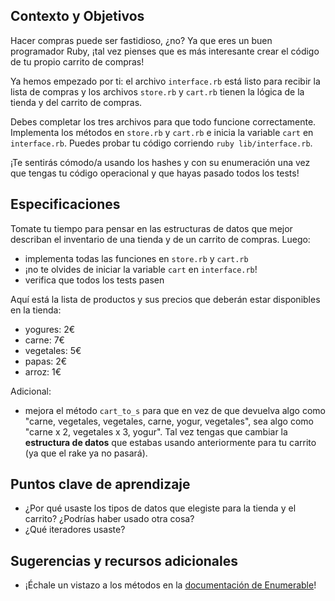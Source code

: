## Contexto y Objetivos

Hacer compras puede ser fastidioso, ¿no? Ya que eres un buen programador Ruby, ¡tal vez pienses que es más interesante crear el código de tu propio carrito de compras!

Ya hemos empezado por ti: el archivo `interface.rb` está listo para recibir la lista de compras y los archivos `store.rb` y `cart.rb` tienen la lógica de la tienda y del carrito de compras.

Debes completar los tres archivos para que todo funcione correctamente. Implementa los métodos en `store.rb` y `cart.rb` e inicia la variable `cart` en `interface.rb`.
Puedes probar tu código corriendo `ruby lib/interface.rb`.

¡Te sentirás cómodo/a usando los hashes y con su enumeración una vez que tengas tu código operacional y que hayas pasado todos los tests!

## Especificaciones

Tomate tu tiempo para pensar en las estructuras de datos que mejor describan el inventario de una tienda y de un carrito de compras. Luego:

- implementa todas las funciones en `store.rb` y `cart.rb`
- ¡no te olvides de iniciar la variable `cart` en `interface.rb`!
- verifica que todos los tests pasen

Aquí está la lista de productos y sus precios que deberán estar disponibles en la tienda:
- yogures: 2€
- carne: 7€
- vegetales: 5€
- papas: 2€
- arroz: 1€

Adicional:

- mejora el método `cart_to_s` para que en vez de que devuelva algo como "carne, vegetales, vegetales, carne, yogur, vegetales", sea algo como "carne x 2, vegetales x 3, yogur". Tal vez tengas que cambiar la **estructura de datos** que estabas usando anteriormente para tu carrito (ya que el rake ya no pasará).

## Puntos clave de aprendizaje

* ¿Por qué usaste los tipos de datos que elegiste para la tienda y el carrito? ¿Podrías haber usado otra cosa?
* ¿Qué iteradores usaste?

## Sugerencias y recursos adicionales

* ¡Échale un vistazo a los métodos en la [documentación de Enumerable](http://ruby-doc.org/core-2.5.3/Enumerable.html)!
